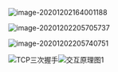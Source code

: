 ![image-20201202164001188](D:\workspace\git\onenote\imageFiles\image-20201202164001188.png)

![image-20201202205705737](D:\workspace\git\onenote\imageFiles\网络流向.png)

![image-20201202205740751](D:\workspace\git\onenote\imageFiles\字符集.png)



![TCP三次握手](D:\workspace\git\onenote\imageFiles\TCP三次握手.png)![交互原理图1](D:\workspace\git\onenote\imageFiles\交互原理图1.png)